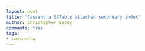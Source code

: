 ```yaml
---
layout: post
title: 'Cassandra SSTable attached secondary index'
author: Christopher Batey
comments: true
tags:
- cassandra
---
```



